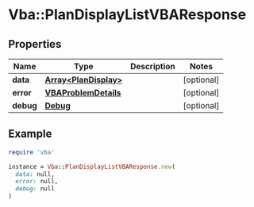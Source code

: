 # Vba::PlanDisplayListVBAResponse

## Properties

| Name | Type | Description | Notes |
| ---- | ---- | ----------- | ----- |
| **data** | [**Array&lt;PlanDisplay&gt;**](PlanDisplay.md) |  | [optional] |
| **error** | [**VBAProblemDetails**](VBAProblemDetails.md) |  | [optional] |
| **debug** | [**Debug**](Debug.md) |  | [optional] |

## Example

```ruby
require 'vba'

instance = Vba::PlanDisplayListVBAResponse.new(
  data: null,
  error: null,
  debug: null
)
```


